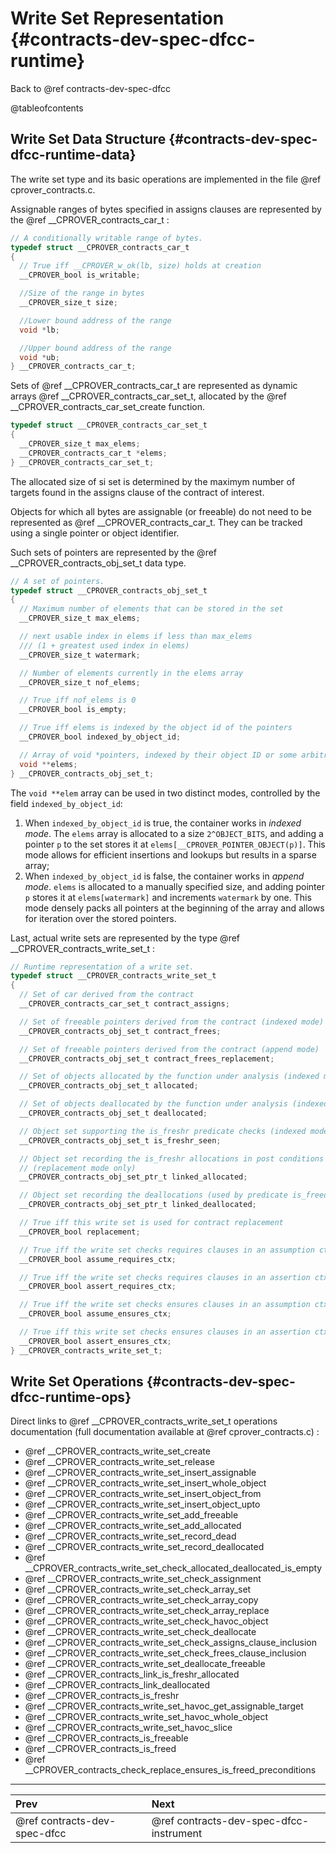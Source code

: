 # Write Set Representation {#contracts-dev-spec-dfcc-runtime}

Back to @ref contracts-dev-spec-dfcc

@tableofcontents

## Write Set Data Structure {#contracts-dev-spec-dfcc-runtime-data}

The write set type and its basic operations are implemented in the file
@ref cprover_contracts.c.

Assignable ranges of bytes specified in assigns clauses are represented by
the @ref __CPROVER_contracts_car_t :

```c
// A conditionally writable range of bytes.
typedef struct __CPROVER_contracts_car_t
{
  // True iff __CPROVER_w_ok(lb, size) holds at creation
  __CPROVER_bool is_writable;

  //Size of the range in bytes
  __CPROVER_size_t size;

  //Lower bound address of the range
  void *lb;

  //Upper bound address of the range
  void *ub;
} __CPROVER_contracts_car_t;
```

Sets of @ref __CPROVER_contracts_car_t are represented as dynamic arrays
@ref __CPROVER_contracts_car_set_t, allocated by the
@ref __CPROVER_contracts_car_set_create function.

```c
typedef struct __CPROVER_contracts_car_set_t
{
  __CPROVER_size_t max_elems;
  __CPROVER_contracts_car_t *elems;
} __CPROVER_contracts_car_set_t;
```
The allocated size of si set is determined by the maximym number of targets
found in the assigns clause of the contract of interest.

Objects for which all bytes are assignable (or freeable) do not need to be
represented as @ref __CPROVER_contracts_car_t. They can be tracked using a
single pointer or object identifier.

Such sets of pointers are represented by the @ref __CPROVER_contracts_obj_set_t
data type.

```c
// A set of pointers.
typedef struct __CPROVER_contracts_obj_set_t
{
  // Maximum number of elements that can be stored in the set
  __CPROVER_size_t max_elems;

  // next usable index in elems if less than max_elems
  /// (1 + greatest used index in elems)
  __CPROVER_size_t watermark;

  // Number of elements currently in the elems array
  __CPROVER_size_t nof_elems;

  // True iff nof_elems is 0
  __CPROVER_bool is_empty;

  // True iff elems is indexed by the object id of the pointers
  __CPROVER_bool indexed_by_object_id;

  // Array of void *pointers, indexed by their object ID or some arbitrary order
  void **elems;
} __CPROVER_contracts_obj_set_t;
```

The `void **elem` array can be used in two distinct modes, controlled by
the field `indexed_by_object_id`:
1. When `indexed_by_object_id` is true, the container works in _indexed mode_.
   The `elems` array is allocated to a size `2^OBJECT_BITS`, and adding a
   pointer `p` to the set stores it at `elems[__CPROVER_POINTER_OBJECT(p)]`.
   This mode allows for efficient insertions and lookups but results in a sparse
   array;
2. When `indexed_by_object_id` is false, the container works in _append mode_.
   `elems` is allocated to a manually specified size, and adding pointer `p`
   stores it at `elems[watermark]` and increments `watermark` by one.
   This mode densely packs all pointers at the beginning of the array and allows
   for iteration over the stored pointers.


Last, actual write sets are represented by the type
@ref __CPROVER_contracts_write_set_t :

```c
// Runtime representation of a write set.
typedef struct __CPROVER_contracts_write_set_t
{
  // Set of car derived from the contract
  __CPROVER_contracts_car_set_t contract_assigns;

  // Set of freeable pointers derived from the contract (indexed mode)
  __CPROVER_contracts_obj_set_t contract_frees;

  // Set of freeable pointers derived from the contract (append mode)
  __CPROVER_contracts_obj_set_t contract_frees_replacement;

  // Set of objects allocated by the function under analysis (indexed mode)
  __CPROVER_contracts_obj_set_t allocated;

  // Set of objects deallocated by the function under analysis (indexed mode)
  __CPROVER_contracts_obj_set_t deallocated;

  // Object set supporting the is_freshr predicate checks (indexed mode)
  __CPROVER_contracts_obj_set_t is_freshr_seen;

  // Object set recording the is_freshr allocations in post conditions
  // (replacement mode only)
  __CPROVER_contracts_obj_set_ptr_t linked_allocated;

  // Object set recording the deallocations (used by predicate is_freed)
  __CPROVER_contracts_obj_set_ptr_t linked_deallocated;

  // True iff this write set is used for contract replacement
  __CPROVER_bool replacement;

  // True iff the write set checks requires clauses in an assumption ctx
  __CPROVER_bool assume_requires_ctx;

  // True iff the write set checks requires clauses in an assertion ctx
  __CPROVER_bool assert_requires_ctx;

  // True iff the write set checks ensures clauses in an assumption ctx
  __CPROVER_bool assume_ensures_ctx;

  // True iff this write set checks ensures clauses in an assertion ctx
  __CPROVER_bool assert_ensures_ctx;
} __CPROVER_contracts_write_set_t;
```

## Write Set Operations {#contracts-dev-spec-dfcc-runtime-ops}

Direct links to @ref __CPROVER_contracts_write_set_t operations documentation
(full documentation available at @ref cprover_contracts.c) :
- @ref __CPROVER_contracts_write_set_create
- @ref __CPROVER_contracts_write_set_release
- @ref __CPROVER_contracts_write_set_insert_assignable
- @ref __CPROVER_contracts_write_set_insert_whole_object
- @ref __CPROVER_contracts_write_set_insert_object_from
- @ref __CPROVER_contracts_write_set_insert_object_upto
- @ref __CPROVER_contracts_write_set_add_freeable
- @ref __CPROVER_contracts_write_set_add_allocated
- @ref __CPROVER_contracts_write_set_record_dead
- @ref __CPROVER_contracts_write_set_record_deallocated
- @ref __CPROVER_contracts_write_set_check_allocated_deallocated_is_empty
- @ref __CPROVER_contracts_write_set_check_assignment
- @ref __CPROVER_contracts_write_set_check_array_set
- @ref __CPROVER_contracts_write_set_check_array_copy
- @ref __CPROVER_contracts_write_set_check_array_replace
- @ref __CPROVER_contracts_write_set_check_havoc_object
- @ref __CPROVER_contracts_write_set_check_deallocate
- @ref __CPROVER_contracts_write_set_check_assigns_clause_inclusion
- @ref __CPROVER_contracts_write_set_check_frees_clause_inclusion
- @ref __CPROVER_contracts_write_set_deallocate_freeable
- @ref __CPROVER_contracts_link_is_freshr_allocated
- @ref __CPROVER_contracts_link_deallocated
- @ref __CPROVER_contracts_is_freshr
- @ref __CPROVER_contracts_write_set_havoc_get_assignable_target
- @ref __CPROVER_contracts_write_set_havoc_whole_object
- @ref __CPROVER_contracts_write_set_havoc_slice
- @ref __CPROVER_contracts_is_freeable
- @ref __CPROVER_contracts_is_freed
- @ref __CPROVER_contracts_check_replace_ensures_is_freed_preconditions

---
 Prev | Next
:-----|:------
 @ref contracts-dev-spec-dfcc | @ref contracts-dev-spec-dfcc-instrument